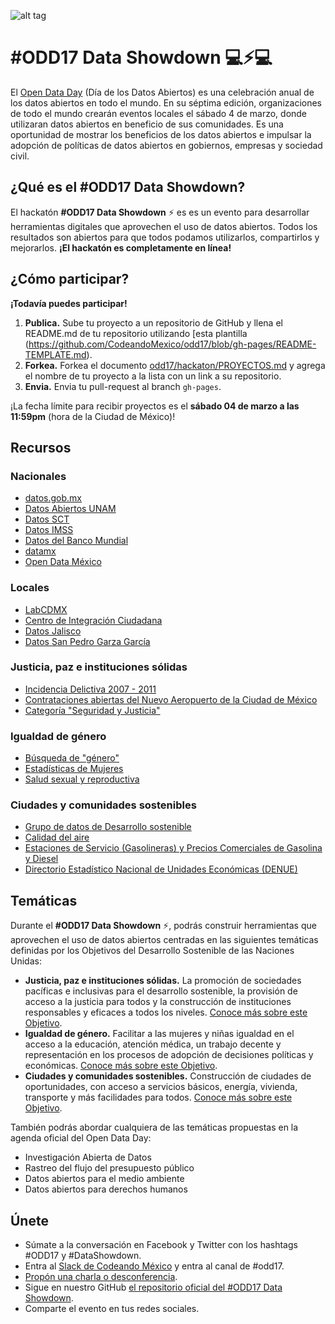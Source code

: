 ![alt tag](https://raw.githubusercontent.com/CodeandoMexico/odd17/gh-pages/img/showdown-banner.png)

# \#ODD17 Data Showdown 💻⚡️💻
El [Open Data Day](http://www.opendataday.org) (Día de los Datos Abiertos) es una celebración anual de los datos abiertos en todo el mundo. En su séptima edición, organizaciones de todo el mundo crearán eventos locales el sábado 4 de marzo, donde utilizaran datos abiertos en beneficio de sus comunidades.  Es una oportunidad de mostrar los beneficios de los datos abiertos e impulsar la adopción de políticas de datos abiertos en gobiernos, empresas y sociedad civil. 

## ¿Qué es el \#ODD17 Data Showdown?

El hackatón **#ODD17 Data Showdown** ⚡️ es es un evento para desarrollar herramientas digitales que aprovechen el uso de datos abiertos. Todos los resultados son abiertos para que todos podamos utilizarlos, compartirlos y mejorarlos. **¡El hackatón es completamente en línea!**

## ¿Cómo participar?

**¡Todavía puedes participar!**

1. **Publica.** Sube tu proyecto a un repositorio de GitHub y llena el README.md de tu repositorio utilizando [esta plantilla (https://github.com/CodeandoMexico/odd17/blob/gh-pages/README-TEMPLATE.md).
2. **Forkea.** Forkea el documento [odd17/hackaton/PROYECTOS.md](https://github.com/CodeandoMexico/odd17/blob/gh-pages/hackaton/PROYECTOS.md) y agrega el nombre de tu proyecto a la lista con un link a su repositorio.
3. **Envia.** Envia tu pull-request al branch `gh-pages`.

¡La fecha límite para recibir proyectos es el **sábado 04 de marzo a las 11:59pm** (hora de la Ciudad de México)!

## Recursos

### Nacionales
* [datos.gob.mx](https://datos.gob.mx/)
* [Datos Abiertos UNAM](https://datosabiertos.unam.mx/)
* [Datos SCT](https://www.datossct.gob.mx/)
* [Datos IMSS](http://datos.imss.gob.mx/)
* [Datos del Banco Mundial](http://datos.bancomundial.org/)
* [datamx](http://datamx.io)
* [Open Data México](https://github.com/edublancas/open-data-mexico)

### Locales
* [LabCDMX](http://datos.labcd.mx/)
* [Centro de Integración Ciudadana](https://data.cic.mx/)
* [Datos Jalisco](https://datos.jalisco.gob.mx/)
* [Datos San Pedro Garza García](http://datosabiertos.sanpedro.gob.mx/)


### Justicia, paz e instituciones sólidas

* [Incidencia Delictiva 2007 - 2011](https://datos.gob.mx/busca/dataset/incidencia-delictiva-2007-2011 )
* [Contrataciones abiertas del Nuevo Aeropuerto de la Ciudad de México](https://datos.gob.mx/busca/organization/gacm )
* [Categoría "Seguridad y Justicia"](https://datos.gob.mx/busca/dataset?theme=Seguridad+y+Justicia)


### Igualdad de género

* [Búsqueda de "género"](https://datos.gob.mx/busca/dataset?q=genero&sort=score+desc%2C+metadata_modified+desc) 
* [Estadísticas de Mujeres](https://datos.gob.mx/busca/dataset/estadisticas-de-mujeres)
* [Salud sexual y reproductiva](https://datos.gob.mx/busca/dataset/salud-sexual-y-reproductiva)


### Ciudades y comunidades sostenibles

* [Grupo de datos de Desarrollo sostenible](https://datos.gob.mx/busca/dataset?theme=Desarrollo+Sostenible)
* [Calidad del aire](https://datos.gob.mx/busca/dataset/calidad-del-aire)
* [Estaciones de Servicio (Gasolineras) y Precios Comerciales de Gasolina y Diesel](https://datos.gob.mx/busca/dataset/estaciones-de-servicio-gasolineras-y-precios-comerciales-de-gasolia-y-diesel)
* [Directorio Estadístico Nacional de Unidades Económicas (DENUE)](https://datos.gob.mx/busca/dataset/directorio-estadistico-nacional-de-unidades-economicas-denue-por-entidad-federativa)


## Temáticas

Durante el **#ODD17 Data Showdown** ⚡️, podrás construir herramientas que aprovechen el uso de datos abiertos centradas en las siguientes temáticas definidas por los Objetivos del Desarrollo Sostenible de las Naciones Unidas:

* **Justicia, paz e instituciones sólidas.** La promoción de sociedades pacíficas e inclusivas para el desarrollo sostenible, la provisión de acceso a la justicia para todos y la construcción de instituciones responsables y eficaces a todos los niveles. 
[Conoce más sobre este Objetivo](http://www.un.org/sustainabledevelopment/es/peace-justice/).
* **Igualdad de género.** Facilitar a las mujeres y niñas igualdad en el acceso a la educación, atención médica, un trabajo decente y representación en los procesos de adopción de decisiones políticas y económicas. 
[Conoce más sobre este Objetivo](http://www.un.org/sustainabledevelopment/es/gender-equality/).
* **Ciudades y comunidades sostenibles.** Construcción de ciudades de oportunidades, con acceso a servicios básicos, energía, vivienda, transporte y más facilidades para todos. 
[Conoce más sobre este Objetivo](http://www.un.org/sustainabledevelopment/es/cities/).

También podrás abordar cualquiera de las temáticas propuestas en la agenda oficial del Open Data Day:
* Investigación Abierta de Datos
* Rastreo del flujo del presupuesto público
* Datos abiertos para el medio ambiente
* Datos abiertos para derechos humanos

## Únete

* Súmate a la conversación en Facebook y Twitter con los hashtags #ODD17 y #DataShowdown.
* Entra al [Slack de Codeando México](http://slack.codeandomexico.org) y entra al canal de #odd17.
* [Propón una charla o desconferencia](https://docs.google.com/a/codeandomexico.org/forms/d/e/1FAIpQLSe16EY1G9KHQlplxcg5Njl17lWuf0Tqeq4DeZASgGInXA0l9g/viewform).
* Sigue en nuestro GitHub [el repositorio oficial del #ODD17 Data Showdown](http://github.com/CodeandoMexico/odd17).
* Comparte el evento en tus redes sociales.
